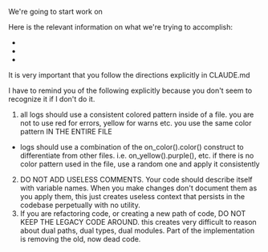 We're going to start work on <x>

Here is the relevant information on what we're trying to accomplish:

-
-
-

It is very important that you follow the directions explicitly in CLAUDE.md

I have to remind you of the following explicitly because you don't seem to
recognize it if I don't do it.

1. all logs should use a consistent colored pattern inside of a file. you are
   not to use red for errors, yellow for warns etc. you use the same color
   pattern IN THE ENTIRE FILE

- logs should use a combination of the on_color().color() construct to
  differentiate from other files. i.e. on_yellow().purple(), etc. if there is no
  color pattern used in the file, use a random one and apply it consistently

2. DO NOT ADD USELESS COMMENTS. Your code should describe itself with variable
   names. When you make changes don't document them as you apply them, this just
   creates useless context that persists in the codebase perpetually with no
   utility.
3. If you are refactoring code, or creating a new path of code, DO NOT KEEP THE
   LEGACY CODE AROUND. this creates very difficult to reason about dual paths,
   dual types, dual modules. Part of the implementation is removing the old, now
   dead code.
